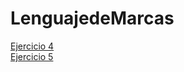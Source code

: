 # LenguajedeMarcas
<html>
<body>
<a href ="Ejercicio4/10 principios de nielsen.html">Ejercicio 4</a><br>
<a href ="Ejercucio5/Bordes cajas.html">Ejercicio 5</a>  
</body>
</html>
